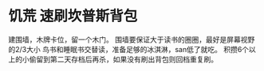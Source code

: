 # 饥荒 速刷坎普斯背包
建围墙，木牌卡位，留一个木门。
围墙要保证大于读书的圈圈，最好是屏幕视野的2/3大小
鸟书和睡眠书交替读，准备足够的冰淇淋，san低了就吃。
积攒6个以上的小偷留到第二天存档后再杀，如果没有刷出背包则回档重复刷。